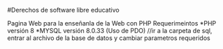 #Derechos de software libre educativo

Pagina Web para la enseñanla de la Web con PHP
Requerimeintos
*PHP versión 8
*MYSQL versión 8.0.33 (Uso de PDO)
//ir a la carpeta de sql, entrar al archivo de la base de datos y cambiar parametros requeridos

